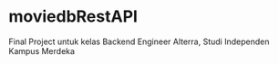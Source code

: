 # moviedbRestAPI
Final Project untuk kelas Backend Engineer Alterra, Studi Independen Kampus Merdeka
